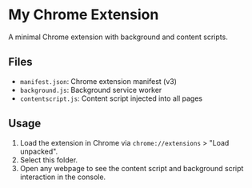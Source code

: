 # My Chrome Extension

A minimal Chrome extension with background and content scripts.

## Files
- `manifest.json`: Chrome extension manifest (v3)
- `background.js`: Background service worker
- `contentscript.js`: Content script injected into all pages

## Usage
1. Load the extension in Chrome via `chrome://extensions` > "Load unpacked".
2. Select this folder.
3. Open any webpage to see the content script and background script interaction in the console.
